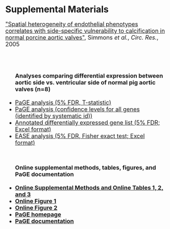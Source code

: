 # Supplemental Materials
<font size=+1><a href="http://www.ncbi.nlm.nih.gov/pubmed?term=15761200">"Spatial heterogeneity of endothelial phenotypes correlates with side-specific vulnerability to calcification in normal porcine aortic valves"</a>, Simmons <i>et al.</i>, <i>Circ. Res.</i>, 2005
<br />
<br />
<ul>
<!--<b><a href="http://www.cbil.upenn.edu/RAD/php/displayStudy.php?study_id=1270">Link to fully annotated study through RAD</a></b>-->
</ul>
<br>
<ul>
<b>Analyses comparing differential expression between aortic side vs. ventricular side of normal pig aortic valves (n=8)</b><br>&nbsp;<br>
<li><a href="/common/downloads/RAD/PigValveStudy/PaGE-results-for-Pig_Valve_study_tstat.html" target="_blank">PaGE analysis (5% FDR, T-statistic)</a>
<li><a href="/common/downloads/RAD/PigValveStudy/Pig_Valve_newPaGE-gene_conf_list.txt" target="_blank">PaGE analysis (confidence levels for all genes (identified by systematic id))</a>
<li><a href="/common/downloads/RAD/PigValveStudy/ValvePaGE_FDR5pct.xls">Annotated differentially expressed gene list (5% FDR; Excel format)</a>
<li><a href="/common/downloads/RAD/PigValveStudy/ValveEASE.xls">EASE analysis (5% FDR, Fisher exact test; Excel format)</a> 
</ul>
<br/>
<ul>
<b>Online supplemental methods, tables, figures, and PaGE documentation<br>&nbsp;<br>

<li><a href="/common/downloads/RAD/PigValveStudy/Simmons-OnlineMaterial.pdf" target="_blank">Online Supplemental Methods and Online Tables 1, 2, and 3</a>
<li><a href="/common/downloads/RAD/PigValveStudy/Simmons-OnlineFig1.pdf" target="_blank">Online Figure 1</a>
<li><a href="/commons/downloads/RAD/PigValveStudy/Simmons-OnlineFig2.pdf" target="_blank">Online Figure 2</a>
<li><a href="http://www.cbil.upenn.edu/PaGE/" target="_blank">PaGE homepage</a>
<li><a href="http://www.cbil.upenn.edu/PaGE/doc/PaGE_documentation_technical_manual.pdf" target="_blank">PaGE documentation</a>
</ul>
